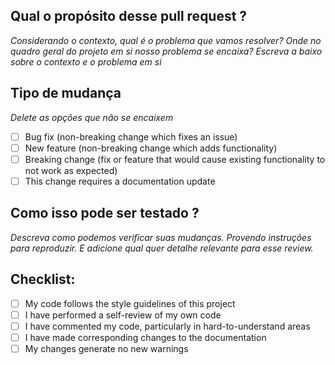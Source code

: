 ## Qual o propósito desse pull request ?

<em>Considerando o contexto, qual é o problema que vamos resolver? Onde no quadro geral do projeto em si nosso problema se encaixa? Escreva a baixo sobre o contexto e o problema em si</em>

## Tipo de mudança

<em>Delete as opções que não se encaixem</em>

- [ ] Bug fix (non-breaking change which fixes an issue)
- [ ] New feature (non-breaking change which adds functionality)
- [ ] Breaking change (fix or feature that would cause existing functionality to not work as expected)
- [ ] This change requires a documentation update

## Como isso pode ser testado ?

<em>Descreva como podemos verificar suas mudanças. Provendo instruções para reproduzir. E adicione qual quer detalhe relevante para esse review.</em>

## Checklist:

- [ ] My code follows the style guidelines of this project
- [ ] I have performed a self-review of my own code
- [ ] I have commented my code, particularly in hard-to-understand areas
- [ ] I have made corresponding changes to the documentation
- [ ] My changes generate no new warnings
